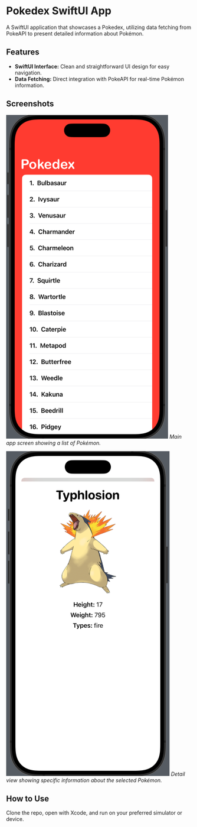 #  Pokedex SwiftUI App

A SwiftUI application that showcases a Pokedex, utilizing data fetching from PokeAPI to present detailed information about Pokémon.

## Features

- **SwiftUI Interface:** Clean and straightforward UI design for easy navigation.
- **Data Fetching:** Direct integration with PokeAPI for real-time Pokémon information.

## Screenshots

![Main Screen](listview.png)
*Main app screen showing a list of Pokémon.*

![Pokémon Detail](detailsview.png)
*Detail view showing specific information about the selected Pokémon.*

## How to Use

Clone the repo, open with Xcode, and run on your preferred simulator or device.
